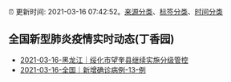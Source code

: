 :alarm_clock: 更新时间: 2021-03-16 07:42:52。[来源分类](../README.md)、[标签分类](../TAGS.md)、[时间分类](../TIMELINE.md)

## 全国新型肺炎疫情实时动态(丁香园)




- [2021-03-16-黑龙江｜绥化市望奎县继续实施分级管控](http://app.cctv.com/special/cportal/detail/arti/index.html?id=ArtiZIED9skYVOUOgddKXVek210316&isfromapp=1) 
- [2021-03-16-全国｜新增确诊病例-13-例](http://app.cctv.com/special/cportal/detail/arti/index.html?id=Artif1QiMNf8mYpBnJpjisyQ210316&isfromapp=1) 